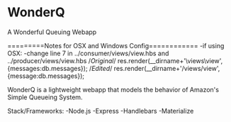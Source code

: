 # WonderQ
A Wonderful Queuing Webapp

=========Notes for OSX and Windows Config============
-if using OSX:
    -change line 7 in ../consumer/views/view.hbs and ../producer/views/view.hbs
     /*Original*/ res.render(__dirname+'\\views\\view', {messages:db.messages});
     /*Edited*/ res.render(__dirname+'/views/view', {message:db.messages});

WonderQ is a lightweight webapp that models the behavior of Amazon's Simple Queueing System.

Stack/Frameworks:
    -Node.js
    -Express
    -Handlebars
    -Materialize
